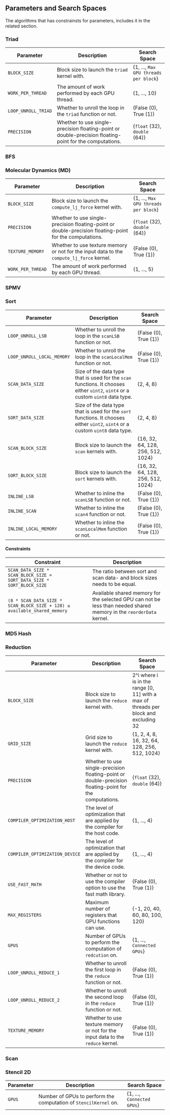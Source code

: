 ## Parameters and Search Spaces
The algorithms that has constrainsts for parameters, includes it in the related section.

### Triad
| Parameter | Description | Search Space |
| --- | --- | --- |
| `BLOCK_SIZE` | Block size to launch the `triad` kernel with. | {1, ..., `Max GPU threads per block`} |
| `WORK_PER_THREAD` | The amount of work performed by each GPU thread. | {1, ..., 10} |
| `LOOP_UNROLL_TRIAD` | Whether to unroll the loop in the `triad` function or not. | {False (0), True (1)} |
| `PRECISION` | Whether to use single-precision floating-point or double-precision floating-point for the computations. | {`float` (32), `double` (64)} |

### BFS

### Molecular Dynamics  (MD)
| Parameter | Description | Search Space |
| --- | --- | --- |
| `BLOCK_SIZE` | Block size to launch the `compute_lj_force` kernel with. | {1, ..., `Max GPU threads per block`} |
| `PRECISION` | Whether to use single-precision floating-point or double-precision floating-point for the computations. | {`float` (32), `double` (64)} |
| `TEXTURE_MEMORY` | Whether to use texture memory or not for the input data to the `compute_lj_force` kernel. | {False (0), True (1)} |
| `WORK_PER_THREAD` | The amount of work performed by each GPU thread. | {1, ..., 5} |

### SPMV

### Sort
| Parameter | Description | Search Space |
| --- | --- | --- |
| `LOOP_UNROLL_LSB` |  Whether to unroll the loop in the `scanLSB` function or not. | {False (0), True (1)} |
| `LOOP_UNROLL_LOCAL_MEMORY` |  Whether to unroll the loop in the `scanLocalMem` function or not. | {False (0), True (1)} |
| `SCAN_DATA_SIZE` | Size of the data type that is used for the `scan` functions. It chooses either `uint2`, `uint4` or a custom `uint8` data type. | {2, 4, 8} |
| `SORT_DATA_SIZE` | Size of the data type that is used for the `sort` functions. It chooses either `uint2`, `uint4` or a custom `uint8` data type. | {2, 4, 8} |
| `SCAN_BLOCK_SIZE` | Block size to launch the `scan` kernels with. | {16, 32, 64, 128, 256, 512, 1024} |
| `SORT_BLOCK_SIZE` | Block size to launch the `sort` kernels with. | {16, 32, 64, 128, 256, 512, 1024} |
| `INLINE_LSB` | Whether to inline the `scanLSB` function or not. | {False (0), True (1)} |
| `INLINE_SCAN` | Whether to inline the `scan4` function or not. | {False (0), True (1)} |
| `INLINE_LOCAL_MEMORY` | Whether to inline the `scanLocalMem` function or not. | {False (0), True (1)} |

#### Constraints
| Constraint | Description |
| --- | --- |
| `SCAN_DATA_SIZE * SCAN_BLOCK_SIZE = SORT_DATA_SIZE * SORT_BLOCK_SIZE` | The ratio between sort and scan data- and block sizes needs to be equal. |
| `(8 * SCAN_DATA_SIZE * SCAN_BLOCK_SIZE + 128) ≤ available_shared_memory` | Available shared memory for the selected GPU can not be less than needed shared memory in the `reorderData` kernel. |

### MD5 Hash

### Reduction
| Parameter | Description | Search Space |
| --- | --- | --- |
| `BLOCK_SIZE` | Block size to launch the `reduce` kernel with. | 2^i where i is in the range [0, 11] with a max of threads per block and excluding 32 |
| `GRID_SIZE` | Grid size to launch the `reduce` kernel with. | {1, 2, 4, 8, 16, 32, 64, 128, 256, 512, 1024} |
| `PRECISION` | Whether to use single-precision floating-point or double-precision floating-point for the computations. | {`float` (32), `double` (64)} |
| `COMPILER_OPTIMIZATION_HOST` | The level of optimization that are applied by the compiler for the host code. | {1, ..., 4} |
| `COMPILER_OPTIMIZATION_DEVICE` | The level of optimization that are applied by the compiler for the device code. | {1, ..., 4} |
| `USE_FAST_MATH` | Whether or not to use the compiler option to use the fast math library. | {False (0), True (1)} |
| `MAX_REGISTERS` | Maximum number of registers that GPU functions can use. | {-1, 20, 40, 60, 80, 100, 120} |
| `GPUS` | Number of GPUs to perform the computation of `redcution` on. | {1, ..., `Connected GPUs`} |
| `LOOP_UNROLL_REDUCE_1` | Whether to unroll the first loop in the `reduce` function or not. | {False (0), True (1)} |
| `LOOP_UNROLL_REDUCE_2` | Whether to unroll the second loop in the `reduce` function or not. | {False (0), True (1)} |
| `TEXTURE_MEMORY` | Whether to use texture memory or not for the input data to the `reduce` kernel. | {False (0), True (1)} |

### Scan

### Stencil 2D
| Parameter | Description | Search Space |
| --- | --- | --- |
| `GPUS` | Number of GPUs to perform the computation of `StencilKernel` on. | {1, ..., `Connected GPUs`} |
